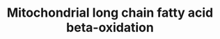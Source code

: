 ---
annotations:
- type: Pathway Ontology
  value: fatty acid beta degradation pathway
- type: Pathway Ontology
  value: fatty acid beta degradation pathway
authors:
- MaintBot
- Khanspers
- Mkutmon
- Eweitz
description: ''
last-edited: 2021-05-21
organisms:
- Bos taurus
redirect_from:
- /index.php/Pathway:WP989
- /instance/WP989
schema-jsonld:
- '@context': https://schema.org/
  '@id': https://wikipathways.github.io/pathways/WP989.html
  '@type': Dataset
  creator:
    '@type': Organization
    name: WikiPathways
  description: ''
  keywords:
  - trans-D2-Enoyl-CoA
  - ECI1
  - cis-D3-Enoyl-CoA
  - CPT2
  - PECR
  - ACADL
  - 3-L-Hydroxyacyl-CoA
  - SCP2
  - ACADS
  - HADH
  - CPT1A
  - ACSL4
  - Acetyl-CoA
  - 3-Ketoacyl-CoA
  - 2,4 Dienoyl-CoA
  - ACADVL
  - Long chain Acyl-CoA
  - Long chain acyl-carnitine
  - EHHADH
  - ACADM
  - SLC25A20
  - HADHA
  - ACSL3
  - ACSF2
  - Long Chain Fatty Acid
  - ACSL1
  - Acyl-CoA (n-2)
  license: CC0
  name: Mitochondrial long chain fatty acid beta-oxidation
seo: CreativeWork
title: Mitochondrial long chain fatty acid beta-oxidation
wpid: WP989
---